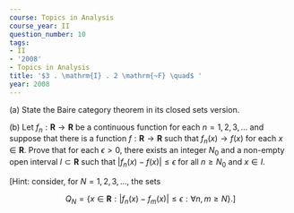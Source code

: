 ```yaml
---
course: Topics in Analysis
course_year: II
question_number: 10
tags:
- II
- '2008'
- Topics in Analysis
title: '$3 . \mathrm{I} . 2 \mathrm{~F} \quad$ '
year: 2008
---
```



(a) State the Baire category theorem in its closed sets version.

(b) Let $f_{n}: \mathbf{R} \rightarrow \mathbf{R}$ be a continuous function for each $n=1,2,3, \ldots$ and suppose that there is a function $f: \mathbf{R} \rightarrow \mathbf{R}$ such that $f_{n}(x) \rightarrow f(x)$ for each $x \in \mathbf{R}$. Prove that for each $\epsilon>0$, there exists an integer $N_{0}$ and a non-empty open interval $I \subset \mathbf{R}$ such that $\left|f_{n}(x)-f(x)\right| \leqslant \epsilon$ for all $n \geqslant N_{0}$ and $x \in I$.

[Hint: consider, for $N=1,2,3, \ldots$, the sets

$$\left.Q_{N}=\left\{x \in \mathbf{R}:\left|f_{n}(x)-f_{m}(x)\right| \leqslant \epsilon: \forall n, m \geqslant N\right\} .\right]$$